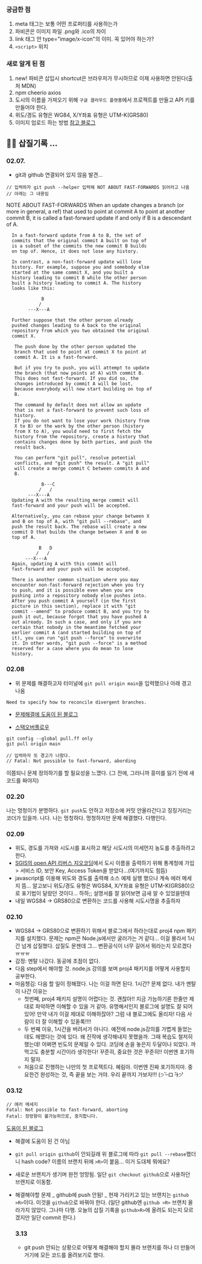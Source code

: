 ### 궁금한 점

1. meta 태그는 보통 어떤 프로퍼티를 사용하는가
2. 파비콘은 이미지 파일 .png와 .ico의 차이
3. link 태그 안 type="image/x-icon"의 이미. 꼭 있어야 하는가?
4. `<script>` 위치

### 새로 알게 된 점

1. new! 파비콘 삽입시 shortcut은 브라우저가 무시하므로 이제 사용하면 안된다(출처 MDN)
2. npm cheerio axios
3. 도시의 이름을 가져오기 위해 `구글 클라우드 플랫폼`에서 프로젝트를 만들고 API 키를 만들어야 한다.
4. 위도/경도 유형은 WG84, X/Y좌표 유형은 UTM-K(GRS80)
5. 이미지 업로드 하는 방법 [참고 블로그](https://velog.io/@minkyeong-ko/HTMLCSSJS-%EC%9D%B4%EB%AF%B8%EC%A7%80-%EC%97%85%EB%A1%9C%EB%93%9C-%ED%8C%8C%EC%9D%BC%EC%9D%B4%EB%A6%84-%EB%82%98%ED%83%80%EB%82%B4%EA%B8%B0-%ED%99%94%EB%A9%B4%EC%97%90-%EC%9D%B4%EB%AF%B8%EC%A7%80-%EB%B3%B4%EC%97%AC%EC%A3%BC%EA%B8%B0)

## 🤦‍♀️ 삽질기록 ...

### 02.07.

- git과 github 연결되어 있지 않음 발견...

```git push -u origin main
// 입력하자 git push --helper 입력해 NOT ABOUT FAST-FORWARDS 읽어라고 나옴
// 아래는 그 내용임
```

NOTE ABOUT FAST-FORWARDS
When an update changes a branch (or more in
general, a ref) that used to point at commit A to
point at another commit B, it is called a
fast-forward update if and only if B is a
descendant of A.

      In a fast-forward update from A to B, the set of
      commits that the original commit A built on top of
      is a subset of the commits the new commit B builds
      on top of. Hence, it does not lose any history.

      In contrast, a non-fast-forward update will lose
      history. For example, suppose you and somebody else
      started at the same commit X, and you built a
      history leading to commit B while the other person
      built a history leading to commit A. The history
      looks like this:

                 B
                /
            ---X---A

      Further suppose that the other person already
      pushed changes leading to A back to the original
      repository from which you two obtained the original
      commit X.

       The push done by the other person updated the
       branch that used to point at commit X to point at
       commit A. It is a fast-forward.

       But if you try to push, you will attempt to update
       the branch (that now points at A) with commit B.
       This does not fast-forward. If you did so, the
       changes introduced by commit A will be lost,
       because everybody will now start building on top of
       B.

       The command by default does not allow an update
       that is not a fast-forward to prevent such loss of
       history.
       If you do not want to lose your work (history from
       X to B) or the work by the other person (history
       from X to A), you would need to first fetch the
       history from the repository, create a history that
       contains changes done by both parties, and push the
       result back.

       You can perform "git pull", resolve potential
       conflicts, and "git push" the result. A "git pull"
       will create a merge commit C between commits A and
       B.

                 B---C
                /   /
            ---X---A
      Updating A with the resulting merge commit will
      fast-forward and your push will be accepted.

      Alternatively, you can rebase your change between X
      and B on top of A, with "git pull --rebase", and
      push the result back. The rebase will create a new
      commit D that builds the change between X and B on
      top of A.

                B   D
               /   /
           ---X---A
      Again, updating A with this commit will
      fast-forward and your push will be accepted.

      There is another common situation where you may
      encounter non-fast-forward rejection when you try
      to push, and it is possible even when you are
      pushing into a repository nobody else pushes into.
      After you push commit A yourself (in the first
      picture in this section), replace it with "git
      commit --amend" to produce commit B, and you try to
      push it out, because forgot that you have pushed A
      out already. In such a case, and only if you are
      certain that nobody in the meantime fetched your
      earlier commit A (and started building on top of
      it), you can run "git push --force" to overwrite
      it. In other words, "git push --force" is a method
      reserved for a case where you do mean to lose
      history.

### 02.08

- 위 문제를 해결하고자 터미널에 `git pull origin main`을 입력했으나 아래 경고 나옴

```
Need to specify how to reconcile divergent branches.
```

- [문제해결에 도움이 된 블로그](https://synapsis9.tistory.com/entry/git-pull-%EA%B2%BD%EA%B3%A0%EC%97%86%EC%95%A0%EA%B8%B0-Pulling-without-specifying-how-to-reconcile-divergent-branches-is-discouraged)

* [스택오버플로우](https://stackoverflow.com/questions/62653114/how-can-i-deal-with-this-git-warning-pulling-without-specifying-how-to-reconci)

```
git config --global pull.ff only
git pull origin main

// 입력하자 또 경고가 나왔다.
// Fatal: Not possible to fast-forward, abording
```

이쯤되니 문제 정의하기를 할 필요성을 느꼈다. (그 전에, 그러니까 흥미를 잃기 전에 새 코드를 짜야지)

### 02.20

나는 멍청이가 분명하다. `git push`도 안하고 저장소에 커밋 안올라간다고 징징거리는 코더가 있을까. 나다. 나는 멍청하다. 멍청하지만 문제 해결했다. 다행인다.

### 02.09

- 위도, 경도를 가져와 시도시를 표시하고 해당 시도시의 미세먼지 농도를 추출하려고 한다.
- [SGIS의 open API 리버스 지오코딩](https://sgis.kostat.go.kr/developer/html/newOpenApi/api/dataApi/addressBoundary.html)에서 도시 이름을 출력하기 위해 통계청에 가입 > 서비스 ID, 보안 Key, Access Token을 받았다...(여기까지도 힘듬)
- javascript를 이용해 위도와 경도를 출력해 소스 예제 실행 했으나 계속 에러 메세지 뜸... 알고보니 위도/경도 유형은 WGS84, X/Y좌표 유형은 UTM-K(GRS80)으로 표기법이 달랐던 것이다... 하하;; 설명서를 잘 읽어보면 금새 알 수 있었을텐데
- 내일 WGS84 -> GRS80으로 변환하는 코드를 사용해 시도시명을 추출하자

### 02.10

- WGS84 -> GRS80으로 변환하기 위해서 블로그에서 하라는대로 proj4 npm 패키지를 설치했다. 문제는 npm은 Node.js에서만 굴러가는 거 같다... 이걸 몰라서 1시간 넘게 삽질했다. 삽질도 문젠데 그... 변환공식이 너무 길어서 뭐라는지 모르겠다ㅠㅠㅠ
- 감정: 멘탈 나갔다. 동공에 초점이 없다.
- 다음 step에서 해야할 것. node.js 강의를 보며 proj4 패키지를 어떻게 사용할지 공부한다.
- 마음챙김: 다음 할 일이 정해졌다. 나는 이걸 하면 된다. 1시간? 문제 없다. 내가 멘탈이 나간 이유는
  - 첫번째, proj4 패키지 설명이 어렵다는 것. 괜찮아!! 지금 가늠하기론 한줄만 제대로 파악하면 이해할 수 있을 거 같아. 유명해서인지 블로그에 설명도 잘 되어 있어! 만약 내가 이걸 제대로 이해하잖아? 그럼 내 블로그에도 올리자! 다음 사람이 더 잘 이해할 수 있돋록!!!!
  - 두 번째 이유, 1시간을 버려서가 아니다. 예전에 node.js강의를 가볍게 들었는데도 헤맸다는 것에 있다. 왜 진작에 생각해내지 못했을까. 그때 복습도 철저히 했는데! 어쩌면 빈도의 문제일 수 있다. 코딩에 손을 놓은지 두달이나 되었다. 까먹고도 충분할 시간이라 생각한다! 꾸준히, 중요한 것은 꾸준히!! 이번엔 포기하지 말자.
  - 처음으로 진행하는 나만의 첫 프로젝트다. 혜림아. 이번엔 진짜 포기하지마. 중요한건 완성하는 것, 즉 끝을 보는 거야. 우리 끝까지 가보자!!! (੭ ˃̶̀ ロ ˂̶́)੭⁾

### 03.12

```
// 에러 메세지
Fatal: Not possible to fast-forward, aborting
Fatal: 정방향이 불가능하므로, 중지합니다.
```

[도움이 된 블로그](https://velog.io/@roong-ra/Git-%EC%97%90%EB%9F%AC-Fatal-%EC%A0%95%EB%B0%A9%ED%96%A5%EC%9D%B4-%EB%B6%88%EA%B0%80%EB%8A%A5%ED%95%98%EB%AF%80%EB%A1%9C-%EC%A4%91%EC%A7%80%ED%95%A9%EB%8B%88%EB%8B%A4)

- 해결에 도움이 된 건 아님
- `git pull origin github`이 안되길래 위 블로그에 따라 `git pull --rebase`했더니 hash code? 이름의 브랜치 뒤에 `>R>`이 붙음... 이거 도대체 뭐에요?
- 새로운 브랜치가 생기며 완전 엉망됨. 일단 `git checkout github`으로 사용하던 브랜치로 이동함.
- 해결해야할 문제
  _ github에 push 안됨!
  _ 현재 가리키고 있는 브랜치는 `github >R>`이다. 이것을 `github`으로 바꿔야 한다.
  (일단 github엔 `github >R>` 브랜치 올라가지 않았다. 그나마 다행. 오늘의 삽질 기록을 `github>R>`에 올려도 되는지 모르겠지만 일단 commit 한다.)

  ### 3.13

  - git push 안되는 상황으로 어떻게 해결해야 할지 몰라 브랜치를 하나 더 만들어 거기에 모든 코드를 올려보기로 했다.
